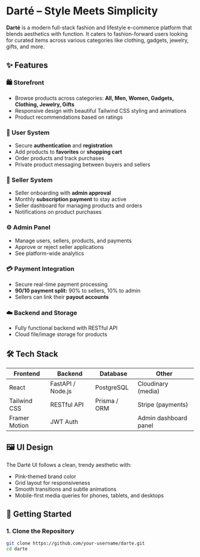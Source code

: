 # Darté – Style Meets Simplicity

**Darté** is a modern full-stack fashion and lifestyle e-commerce platform that blends aesthetics with function. It caters to fashion-forward users looking for curated items across various categories like clothing, gadgets, jewelry, gifts, and more.

## ✨ Features

### 🛍️ Storefront

- Browse products across categories: **All, Men, Women, Gadgets, Clothing, Jewelry, Gifts**
- Responsive design with beautiful Tailwind CSS styling and animations
- Product recommendations based on ratings

### 👤 User System

- Secure **authentication** and **registration**
- Add products to **favorites** or **shopping cart**
- Order products and track purchases
- Private product messaging between buyers and sellers

### 🛒 Seller System

- Seller onboarding with **admin approval**
- Monthly **subscription payment** to stay active
- Seller dashboard for managing products and orders
- Notifications on product purchases

### ⚙️ Admin Panel

- Manage users, sellers, products, and payments
- Approve or reject seller applications
- See platform-wide analytics

### 💳 Payment Integration

- Secure real-time payment processing
- **90/10 payment split:** 90% to sellers, 10% to admin
- Sellers can link their **payout accounts**

### ☁️ Backend and Storage

- Fully functional backend with RESTful API
- Cloud file/image storage for products

## 🛠 Tech Stack

| Frontend      | Backend           | Database     | Other                 |
| ------------- | ----------------- | ------------ | --------------------- |
| React         | FastAPI / Node.js | PostgreSQL   | Cloudinary (media)    |
| Tailwind CSS  | RESTful API       | Prisma / ORM | Stripe (payments)     |
| Framer Motion | JWT Auth          |              | Admin dashboard panel |

## 🖼 UI Design

The Darté UI follows a clean, trendy aesthetic with:

- Pink-themed brand color
- Grid layout for responsiveness
- Smooth transitions and subtle animations
- Mobile-first media queries for phones, tablets, and desktops

## 🚀 Getting Started

### 1. Clone the Repository

```bash
git clone https://github.com/your-username/darte.git
cd darte
```

